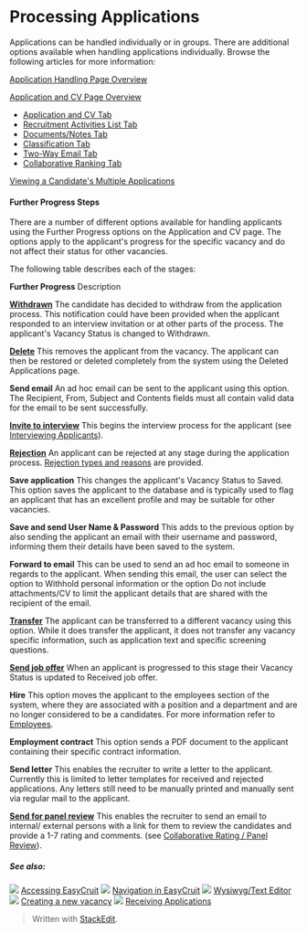 # Processing Applications

Applications can be handled individually or in groups. There are additional options available when handling applications individually. Browse the following articles for more information:

[Application Handling Page Overview](application_handling_page_overview.htm)

[Application and CV Page Overview](application_and_cv_page_overview.htm)

-   [Application and CV Tab](application_and_cv_tab.htm)
-   [Recruitment Activities List Tab](recruitment_activities_list_tab.htm)
-   [Documents/Notes Tab](documents_notes_tab.htm)
-   [Classification Tab](classification_tab.htm)
-   [Two-Way Email Tab](two_way_email_tab.htm)
-   [Collaborative Ranking Tab](collaborative_rating_tab.htm)

[Viewing a Candidate's Multiple Applications](viewing_a_candidates_multiple_applications.htm)

#### Further Progress Steps

There are a number of different options available for handling applicants using the  Further Progress  options on the  Application and CV  page. The options apply to the applicant's progress for the specific vacancy and do not affect their status for other vacancies.

The following table describes each of the stages:

**Further Progress**
Description

**[Withdrawn](rejecting_and_withdrawing_an_applicant.htm)**
The candidate has decided to withdraw from the application process. This notification could have been provided when the applicant responded to an interview invitation or at other parts of the process. The applicant's  Vacancy Status  is changed to  Withdrawn.

**[Delete](deleting_an_applicant.htm)**
This removes the applicant from the vacancy. The applicant can then be restored or deleted completely from the system using the  Deleted Applications  page.

**Send email**
An ad hoc email can be sent to the applicant using this option. The  Recipient,  From,  Subject  and  Contents  fields must all contain valid data for the email to be sent successfully.

**[Invite to interview](interviewing_applicants.htm)**
This begins the interview process for the applicant (see  [Interviewing Applicants](interviewing_applicants.htm)).

**[Rejection](rejecting_and_withdrawing_an_applicant.htm)**
An applicant can be rejected at any stage during the application process.  [Rejection types and reasons](rejecting_and_withdrawing_an_applicant.htm)  are provided.

**Save application**
This changes the applicant's  Vacancy Status  to  Saved. This option saves the applicant to the database and is typically used to flag an applicant that has an excellent profile and may be suitable for other vacancies.

**Save and send User Name & Password**
This adds to the previous option by also sending the applicant an email with their username and password, informing them their details have been saved to the system.

**Forward to email**
This can be used to send an ad hoc email to someone in regards to the applicant. When sending this email, the user can select the option to Withhold personal information or the option Do not include attachments/CV to limit the applicant details that are shared with the recipient of the email.

**[Transfer](transferring_applicants.htm)**
The applicant can be transferred to a different vacancy using this option. While it does transfer the applicant, it does not transfer any vacancy specific information, such as application text and specific screening questions.

**[Send job offer](making_an_offer_to_an_applicant.htm)**
When an applicant is progressed to this stage their Vacancy Status is updated to Received job offer.

**Hire**
This option moves the applicant to the employees section of the system, where they are associated with a position and a department and are no longer considered to be a candidates. For more information refer to  [Employees](guide_for_users_employees.htm).

**Employment contract**
This option sends a PDF document to the applicant containing their specific contract information.

**Send letter**
This enables the recruiter to write a letter to the applicant. Currently this is limited to letter templates for received and rejected applications. Any letters still need to be manually printed and manually sent via regular mail to the applicant.

**[Send for panel review](collaborative_rating_panel_review.htm)**
This enables the recruiter to send an email to internal/ external persons with a link for them to review the candidates and provide a 1-7 rating and comments. (see  [Collaborative Rating / Panel Review](collaborative_rating_panel_review.htm)).

##### See also:

![](../Resources/Images/icon-document-link.png) [Accessing EasyCruit](accessing_easycruit.htm)
![](../Resources/Images/icon-document-link.png) [Navigation in EasyCruit](navigation_in_easycruit.htm)
![](../Resources/Images/icon-document-link.png) [Wysiwyg/Text Editor](wysiwyg_text_editor.htm)
![](../Resources/Images/icon-document-link.png) [Creating a new vacancy](creating_a_new_vacancy.htm)
![](../Resources/Images/icon-document-link.png) [Receiving Applications](receiving_applications.htm)


> Written with [StackEdit](https://stackedit.io/).
<!--stackedit_data:
eyJoaXN0b3J5IjpbLTgyMjY3NzgzXX0=
-->